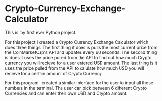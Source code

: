 # Crypto-Currency-Exchange-Calculator

This is my first ever Python project. 

For this project I created a Crypto Currency Exchange Calculator which does three things. The first thing it does is pulls the most current price from the CoinMarketCap's API and updates every 60 seconds. The second thing is does it uses the price pulled from the API to find out how much Crypto currency you will recieve for a user entered USD amount. The last thing is it uses the price pulled from the API to calulate how much USD you will recieve for a certain amount of Crypto Currency.

For this program I created a similar interface for the user to input all these numbers in the terminal. The user can pick between 6 different Crypto Currencies and can enter their own USD and Crypto amount.
